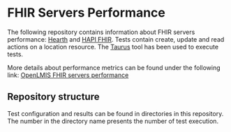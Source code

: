 FHIR Servers Performance
========================

The following repository contains information about FHIR servers performance: [Hearth](https://github.com/eliasmu/openlmis-hearth) and [HAPI FHIR](https://github.com/eliasmu/opelmis-hapifhir). Tests contain create, update and read actions on a location resource. The [Taurus](https://gettaurus.org/) tool has been used to execute tests. 

More details about performance metrics can be found under the following link:
[OpenLMIS FHIR servers performance](https://openlmis.atlassian.net/wiki/spaces/OP/pages/437092376/FHIR+servers+performance?atlOrigin=eyJpIjoiOTcxZmI3NzhlMzQzNGUxYWJiNmU2ZWM1YzkxOGRmNzMiLCJwIjoiYyJ9)

Repository structure
--------------------
Test configuration and results can be found in directories in this repository. The number in the directory name presents the number of test execution.
